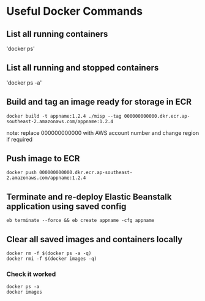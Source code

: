# Useful Docker Commands

## List all running containers
'docker ps' 

## List all running and stopped containers
'docker ps -a'

## Build and tag an image ready for storage in ECR
~~~
docker build -t appname:1.2.4 ./misp --tag 000000000000.dkr.ecr.ap-southeast-2.amazonaws.com/appname:1.2.4
~~~
note: replace 000000000000 with AWS account number and change region if required

## Push image to ECR
~~~
docker push 000000000000.dkr.ecr.ap-southeast-2.amazonaws.com/appname:1.2.4
~~~

## Terminate and re-deploy Elastic Beanstalk application using saved config
~~~
eb terminate --force && eb create appname -cfg appname
~~~

## Clear all saved images and containers locally
~~~
docker rm -f $(docker ps -a -q)
docker rmi -f $(docker images -q)
~~~

### Check it worked
~~~
docker ps -a
docker images
~~~
